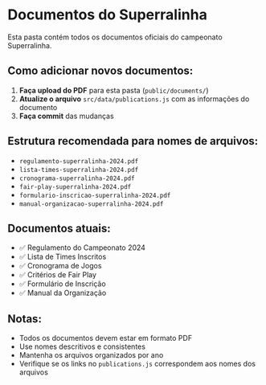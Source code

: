 # Documentos do Superralinha

Esta pasta contém todos os documentos oficiais do campeonato Superralinha.

## Como adicionar novos documentos:

1. **Faça upload do PDF** para esta pasta (`public/documents/`)
2. **Atualize o arquivo** `src/data/publications.js` com as informações do documento
3. **Faça commit** das mudanças

## Estrutura recomendada para nomes de arquivos:
- `regulamento-superralinha-2024.pdf`
- `lista-times-superralinha-2024.pdf`
- `cronograma-superralinha-2024.pdf`
- `fair-play-superralinha-2024.pdf`
- `formulario-inscricao-superralinha-2024.pdf`
- `manual-organizacao-superralinha-2024.pdf`

## Documentos atuais:
- ✅ Regulamento do Campeonato 2024
- ✅ Lista de Times Inscritos
- ✅ Cronograma de Jogos
- ✅ Critérios de Fair Play
- ✅ Formulário de Inscrição
- ✅ Manual da Organização

## Notas:
- Todos os documentos devem estar em formato PDF
- Use nomes descritivos e consistentes
- Mantenha os arquivos organizados por ano
- Verifique se os links no `publications.js` correspondem aos nomes dos arquivos
